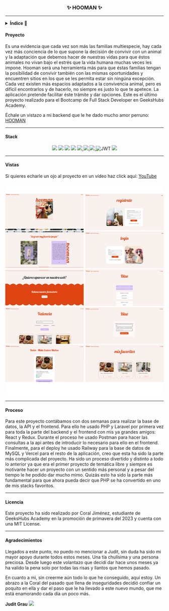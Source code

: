 
<h3 align="center"> ✨ HOOMAN ✨</h3>

---

<details>
  <summary><b>Índice</b> 📝</summary>
  <ol>
    <li><a href="#proyecto">Proyecto</a></li>
    <li><a href="#stack">Stack</a></li>
    <li><a href="#vistas">Vistas</a></li>
    <li><a href="#proceso">Proceso</a></li>
    <li><a href="#licencia">Licencia</a></li>
    <li><a href="#agradecimientos">Agradecimientos</a></li>
  </ol>
</details>

#### Proyecto

Es una evidencia que cada vez son más las familias multiespecie, hay cada vez más conciencia de lo que supone la decisión de convivir con un animal y la adaptación que debemos hacer de nuestras vidas para que éstos animales no vivan bajo el estrés que la vida humana muchas veces les impone. 
Hooman será una herramienta más para que éstas familias tengan la posibilidad de convivir también con las mismas oportunidades y encuentren sitios en los que se les permita estar sin ningúna excepción. Cada vez existen más espacios adaptados a la convivencia animal, pero es difícil encontrarlos y de hacerlo, no siempre es justo lo que te apetece. La aplicación pretende facilitar éste trámite y dar opciones.
Este es el último proyecto realizado para el Bootcamp de Full Stack Developer en GeeksHubs Academy. 

Échale un vistazo a mi backend que le he dado mucho amor perruno: [HOOMAN](https://github.com/Coral-JM/cjm_fsd_backend_hooman_proyecto_final)

---
#### Stack 
<div align="center">
<img src= "https://img.shields.io/badge/react-%2320232a.svg?style=for-the-badge&logo=react&logoColor=%2361DAFB">
<img src= "https://img.shields.io/badge/redux-%23593d88.svg?style=for-the-badge&logo=redux&logoColor=white">
<img src= "https://img.shields.io/badge/bootstrap-%23563D7C.svg?style=for-the-badge&logo=bootstrap&logoColor=white">
<img src= "https://img.shields.io/badge/css3-%231572B6.svg?style=for-the-badge&logo=css3&logoColor=white">
<a href="https://developer.mozilla.org/es/docs/Web/JavaScript">
    <img src= "https://img.shields.io/badge/javascipt-EFD81D?style=for-the-badge&logo=javascript&logoColor=black"/>
</a>
<a href="https://www.docker.com/">
    <img src= "https://img.shields.io/badge/docker-2496ED?style=for-the-badge&logo=docker&logoColor=white"/>
</a>
<a href="https://git-scm.com/">
    <img src= "https://img.shields.io/badge/git-F54D27?style=for-the-badge&logo=git&logoColor=white"/>
</a>
<img src="https://camo.githubusercontent.com/4590c0af4aeb1b75233885f86e80c1da8cb2afd401173a40e41370f5cad5db20/68747470733a2f2f696d672e736869656c64732e696f2f62616467652f4a57542d626c61636b3f7374796c653d666f722d7468652d6261646765266c6f676f3d4a534f4e253230776562253230746f6b656e73" alt="JWT" data-canonical-src="https://img.shields.io/badge/JWT-black?style=for-the-badge&amp;logo=JSON%20web%20tokens" style="max-width: 100%;">
<a href="https://railway.com/">
    <img src= "https://img.shields.io/badge/railway-%23000000.svg?style=for-the-badge&logo=railway&logoColor=white"/>
</a>


</div>

---

#### Vistas
Si quieres echarle un ojo al proyecto en un vídeo haz click aquí: [YouTube](https://youtu.be/c65sPYwc4K4)

!['img'](./src/img/ResumenDos.jpg)

---

#### Proceso

Para este proyecto contábamos con dos semanas para realizar la base de datos, la API y el frontend. Para ello he usado PHP y Laravel por primera vez para toda la parte del backend y el frontend con mis ya grandes amigos: React y Redux. Durante el proceso he usado Postman para hacer las consultas a la api antes de introducir lo necesario para ello en el frontend. Finalmente, para el deploy he usado Railway para la base de datos de MySQL y Vercel para el resto de la aplicación, creo que esta ha sido la parte más complicada del proyecto. Ha sido un proceso divertido y distinto a todo lo anterior ya que era el primer proyecto de temática libre y siempre es motivante hacer un proyecto con un sentido más personal y a pesar del tiempo le he podido dar mucho mimo. Quizás esto ha sido la parte más fundamental para que ahora pueda decir que PHP se ha convertido en uno de mis stacks favoritos.

---
#### Licencia

Este proyecto ha sido realizado por Coral Jiménez, estudiante de GeeksHubs Academy en la promoción de primavera del 2023 y cuenta con una MIT License.

---
#### Agradecimientos

Llegados a este punto, no puedo no mencionar a Judit, sin duda ha sido mi mayor apoyo durante todos estos meses. Una tía chulísima y una persona preciosa. Desde luego este volantazo que decidí dar hace unos meses ya ha valido la pena solo por todas las risas y llantos que hemos pasado. 

En cuanto a mi, sin creerme aún todo lo que he conseguido, aquí estoy. Un abrazo a la Coral del pasado que llena de inseguridades decidió confiar un poquito en ella y dar el paso que le ha llevado a este nuevo mundo, que me está enamorando cada día un poco más. 

**Judit Grau** 
<a href ="https://github.com/ditgrau" target="_blank"><img src="https://img.shields.io/badge/github-24292F?style=for-the-badge&logo=github&logoColor=lime" target="_blank"></a>

